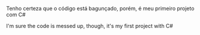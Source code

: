 Tenho certeza que o código está bagunçado, porém, é meu primeiro projeto com C#

I'm sure the code is messed up, though, it's my first project with C#
